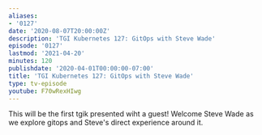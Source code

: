 ```yaml
---
aliases:
- '0127'
date: '2020-08-07T20:00:00Z'
description: 'TGI Kubernetes 127: GitOps with Steve Wade'
episode: '0127'
lastmod: '2021-04-20'
minutes: 120
publishdate: '2020-04-01T00:00:00-07:00'
title: 'TGI Kubernetes 127: GitOps with Steve Wade'
type: tv-episode
youtube: F70wRexHIwg
---
```


This will be the first tgik presented wiht a guest! Welcome Steve Wade as we explore gitops and Steve's direct experience around it.